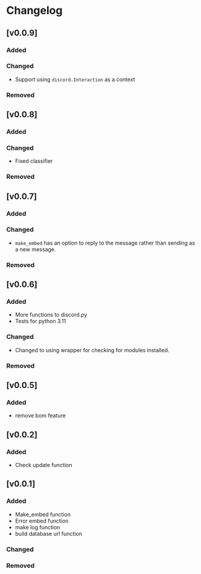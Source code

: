 # Changelog

<!-- markdownlint-disable MD001 MD003 MD024 -->

<!--

[LATEST]
---

### Added

### Changed

### Removed
-->

[v0.0.9]
---

### Added

### Changed

- Support using `discord.Interaction` as a context

### Removed

[v0.0.8]
---

### Added

### Changed

- Fixed classifier

### Removed

[v0.0.7]
---

### Added

### Changed

- `make_embed` has an option to reply to the message rather than sending as a new message.

### Removed


[v0.0.6]
---

### Added

- More functions to discord.py
- Tests for python 3.11

### Changed

- Changed to using wrapper for checking for modules installed.

### Removed


[v0.0.5]
---

### Added

- remove bom feature


[v0.0.2]
---

### Added

- Check update function


[v0.0.1]
---

### Added

- Make_embed function
- Error embed function
- make log function
- build database url function

### Changed

### Removed